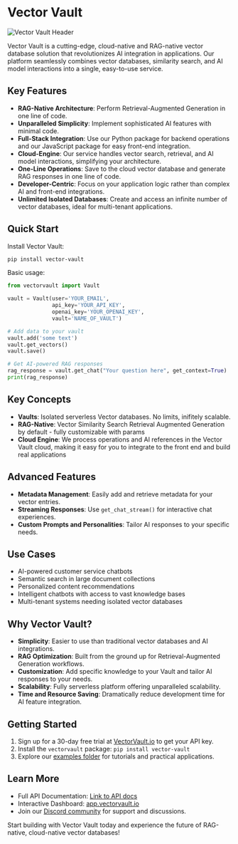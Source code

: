 # Vector Vault

![Vector Vault Header](https://images.squarespace-cdn.com/content/646ad2edeaaf682a9bbc36da/297fde6c-f5b4-4076-83bc-81dcfdbffebe/Vector+Vault+Header+5000.jpg)

Vector Vault is a cutting-edge, cloud-native and RAG-native vector database solution that revolutionizes AI integration in applications. Our platform seamlessly combines vector databases, similarity search, and AI model interactions into a single, easy-to-use service.

## Key Features

- **RAG-Native Architecture**: Perform Retrieval-Augmented Generation in one line of code.
- **Unparalleled Simplicity**: Implement sophisticated AI features with minimal code.
- **Full-Stack Integration**: Use our Python package for backend operations and our JavaScript package for easy front-end integration.
- **Cloud-Engine**: Our service handles vector search, retrieval, and AI model interactions, simplifying your architecture.
- **One-Line Operations**: Save to the cloud vector database and generate RAG responses in one line of code.
- **Developer-Centric**: Focus on your application logic rather than complex AI and front-end integrations.
- **Unlimited Isolated Databases**: Create and access an infinite number of vector databases, ideal for multi-tenant applications.

## Quick Start

Install Vector Vault:
```bash
pip install vector-vault
```

Basic usage:
```python
from vectorvault import Vault

vault = Vault(user='YOUR_EMAIL',
              api_key='YOUR_API_KEY', 
              openai_key='YOUR_OPENAI_KEY',
              vault='NAME_OF_VAULT')

# Add data to your vault
vault.add('some text')
vault.get_vectors()
vault.save()

# Get AI-powered RAG responses
rag_response = vault.get_chat("Your question here", get_context=True)
print(rag_response)
```

## Key Concepts

- **Vaults**: Isolated serverless Vector databases. No limits, inifitely scalable.
- **RAG-Native**: Vector Similarity Search Retrieval Augmented Generation by default - fully customizable with params
- **Cloud Engine**: We process operations and AI references in the Vector Vault cloud, making it easy for you to integrate to the front end and build real applications

## Advanced Features

- **Metadata Management**: Easily add and retrieve metadata for your vector entries.
- **Streaming Responses**: Use `get_chat_stream()` for interactive chat experiences.
- **Custom Prompts and Personalities**: Tailor AI responses to your specific needs.

## Use Cases

- AI-powered customer service chatbots
- Semantic search in large document collections
- Personalized content recommendations
- Intelligent chatbots with access to vast knowledge bases
- Multi-tenant systems needing isolated vector databases

## Why Vector Vault?

- **Simplicity**: Easier to use than traditional vector databases and AI integrations.
- **RAG Optimization**: Built from the ground up for Retrieval-Augmented Generation workflows.
- **Customization**: Add specific knowledge to your Vault and tailor AI responses to your needs.
- **Scalability**: Fully serverless platform offering unparalleled scalability.
- **Time and Resource Saving**: Dramatically reduce development time for AI feature integration.

## Getting Started

1. Sign up for a 30-day free trial at [VectorVault.io](https://vectorvault.io) to get your API key.
2. Install the `vectorvault` package: `pip install vector-vault`
3. Explore our [examples folder](https://github.com/John-Rood/VectorVault/tree/main/examples) for tutorials and practical applications.

## Learn More

- Full API Documentation: [Link to API docs](https://github.com/John-Rood/VectorVault/tree/main/fulldocs.md)
- Interactive Dashboard: [app.vectorvault.io](https://app.vectorvault.io)
- Join our [Discord community](https://discord.gg/AkMsP9Uq) for support and discussions.

Start building with Vector Vault today and experience the future of RAG-native, cloud-native vector databases!